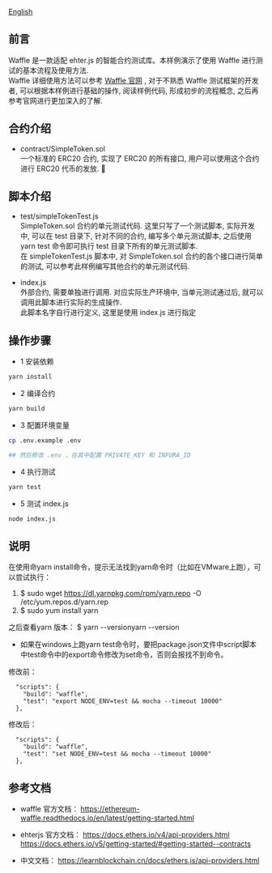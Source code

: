 [English](https://github.com/Dapp-Learning-DAO/Dapp-Learning/main/basic/06-ethersjs-waffle/README.md)

## 前言

Waffle 是一款适配 ehter.js 的智能合约测试库。本样例演示了使用 Waffle 进行测试的基本流程及使用方法.  
Waffle 详细使用方法可以参考 [Waffle 官网](https://ethereum-waffle.readthedocs.io/en/latest/getting-started.html) , 对于不熟悉 Waffle 测试框架的开发者, 可以根据本样例进行基础的操作, 阅读样例代码, 形成初步的流程概念, 之后再参考官网进行更加深入的了解.

## 合约介绍

- contract/SimpleToken.sol  
  一个标准的 ERC20 合约, 实现了 ERC20 的所有接口, 用户可以使用这个合约进行 ERC20 代币的发放.
  

## 脚本介绍

- test/simpleTokenTest.js  
  SimpleToken.sol 合约的单元测试代码. 这里只写了一个测试脚本, 实际开发中, 可以在 test 目录下, 针对不同的合约, 编写多个单元测试脚本, 之后使用 yarn test 命令即可执行 test 目录下所有的单元测试脚本.  
  在 simpleTokenTest.js 脚本中, 对 SimpleToken.sol 合约的各个接口进行简单的测试, 可以参考此样例编写其他合约的单元测试代码.

- index.js  
  外部合约, 需要单独进行调用. 对应实际生产环境中, 当单元测试通过后, 就可以调用此脚本进行实际的生成操作.  
  此脚本名字自行进行定义, 这里是使用 index.js 进行指定

## 操作步骤

- 1 安装依赖

```bash
yarn install
```

- 2 编译合约

```bash
yarn build
```

- 3 配置环境变量

```bash
cp .env.example .env

## 然后修改 .env ，在其中配置 PRIVATE_KEY 和 INFURA_ID
```

- 4 执行测试

```bash
yarn test
```

- 5 测试 index.js

```bash
node index.js
```
## 说明
在使用命yarn install命令，提示无法找到yarn命令时（比如在VMware上跑），可以尝试执行：
1. $ sudo wget https://dl.yarnpkg.com/rpm/yarn.repo -O /etc/yum.repos.d/yarn.rep
2. $ sudo yum install yarn

之后查看yarn 版本：
$ yarn --versionyarn --version


- 如果在windows上跑yarn test命令时，要把package.json文件中script脚本中test命令中的export命令修改为set命令，否则会报找不到命令。

修改前：

```
  "scripts": {
    "build": "waffle",
    "test": "export NODE_ENV=test && mocha --timeout 10000"
  },
```

修改后：

```
  "scripts": {
    "build": "waffle",
    "test": "set NODE_ENV=test && mocha --timeout 10000"
  },
```
  
  
## 参考文档

- waffle 官方文档： <https://ethereum-waffle.readthedocs.io/en/latest/getting-started.html>

- ehterjs 官方文档： <https://docs.ethers.io/v4/api-providers.html>  
<https://docs.ethers.io/v5/getting-started/#getting-started--contracts>

- 中文文档： <https://learnblockchain.cn/docs/ethers.js/api-providers.html>
